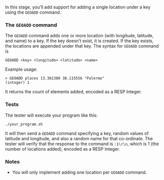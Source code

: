 In this stage, you'll add support for adding a single location under a key using the `GEOADD` command.

### The `GEOADD` command
The `GEOADD` command adds one or more location (with longitude, latitude, and name) to a key. If the key doesn’t exist, it is created. If the key exists, the locations are appended under that key.
The syntax for `GEOADD` command is

```
GEOADD <key> <longitude> <latitude> <name>
```

Example usage:

```
> GEOADD places 13.361389 38.115556 "Palermo"
(integer) 1
```

It returns the count of elements added, encoded as a RESP Integer.

### Tests
The tester will execute your program like this:

```
./your_program.sh
```

It will then send a `GEOADD` command specifying a key, random values of latitude and longitude, and also a random name for that co-ordinate.
The tester will verify that the response to the command is `:1\r\n`, which is 1 (the number of locations added), encoded as a RESP Integer.

### Notes
- You will only implement adding one location per `GEOADD` command. 
